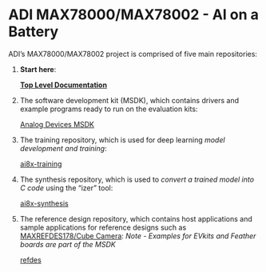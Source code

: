 # ADI MAX78000/MAX78002 - AI on a Battery

ADI’s MAX78000/MAX78002 project is comprised of five main repositories:

1. **Start here**:

    **[Top Level Documentation](https://github.com/MaximIntegratedAI/MaximAI_Documentation)**

2. The software development kit (MSDK), which contains drivers and example programs ready to run on the evaluation kits:

    [Analog Devices MSDK](https://github.com/Analog-Devices-MSDK/msdk)

3. The training repository, which is used for deep learning *model development and training*:

    [ai8x-training](https://github.com/MaximIntegratedAI/ai8x-training)

4. The synthesis repository, which is used to *convert a trained model into C code* using the “izer” tool:

    [ai8x-synthesis](https://github.com/MaximIntegratedAI/ai8x-synthesis)

5. The reference design repository, which contains host applications and sample applications for reference designs
   such as [MAXREFDES178/Cube Camera](https://www.analog.com/en/design-center/reference-designs/maxrefdes178.html):
   *Note - Examples for EVkits and Feather boards are part of the MSDK*

    [refdes](https://github.com/MaximIntegratedAI/refdes)

